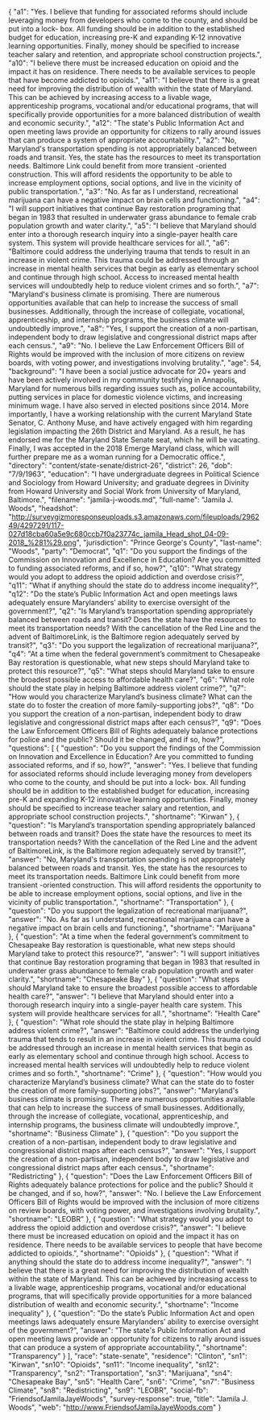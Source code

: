 {
  "a1": "Yes. I believe that funding for associated reforms should include leveraging money from developers who come to the county, and should be put into a lock- box.  All funding should be in addition to the established budget for education, increasing pre-K and expanding K-12 innovative learning opportunities. Finally, money should be specified to increase teacher salary and retention, and appropriate school construction projects.",
  "a10": "I believe there must be increased education on opioid and the impact it has on residence.  There needs to be available services to people that have become addicted to opioids.",
  "a11": "I believe that there is a great need for improving the distribution of wealth within the state of Maryland. This can be achieved by increasing access to a livable wage, apprenticeship programs, vocational and/or educational programs, that will specifically provide opportunities for a more balanced distribution of wealth and economic security.",
  "a12": "The state's Public Information Act and open meeting laws provide an opportunity for citizens to rally around issues that can produce a system of appropriate accountability.",
  "a2": "No, Maryland's transportation spending is not appropriately balanced between roads and transit.  Yes, the state has the resources to meet its transportation needs.   Baltimore Link could benefit from more transient -oriented construction. This will afford residents the opportunity to be able to increase employment options, social options, and live in the vicinity of public transportation.",
  "a3": "No. As far as I understand, recreational marijuana can have a negative impact on brain cells and functioning.",
  "a4": "I will support initiatives that continue Bay restoration programing that began in 1983 that resulted in underwater grass abundance to female crab population growth and water clarity.",
  "a5": "I believe that Maryland should enter into a thorough research inquiry into a single-payer health care system. This system will provide healthcare services for all.",
  "a6": "Baltimore could address the underlying trauma that tends to result in an increase in violent crime. This trauma could be addressed through an increase in mental health services that begin as early as elementary school and continue through high school. Access to increased mental health services will undoubtedly help to reduce violent crimes and so forth.",
  "a7": "Maryland's business climate is promising. There are numerous opportunities available that can help to increase the success of small businesses.  Additionally, through the increase of collegiate, vocational, apprenticeship, and internship programs, the business climate will undoubtedly improve.",
  "a8": "Yes, I support the creation of a non-partisan, independent body to draw legislative and congressional district maps after each census.",
  "a9": "No. I believe the Law Enforcement Officers Bill of Rights would be improved with the inclusion of more citizens on review boards, with voting power,  and investigations involving brutality.",
  "age": 54,
  "background": "I have been a social justice advocate for 20+ years and have been actively involved in my community testifying in Annapolis, Maryland for numerous bills regarding issues such as, police accountability, putting services in place for domestic violence victims, and increasing minimum wage. I have also served in elected positions since 2014. More importantly, I have a working relationship with the current Maryland State Senator, C. Anthony Muse, and have actively engaged with him regarding legislation impacting the 26th District and Maryland. As a result, he has endorsed me for the Maryland State Senate seat, which he will be vacating. Finally, I was accepted in the 2018 Emerge Maryland class, which will further prepare me as a woman running for a Democratic office.",
  "directory": "content/state-senate/district-26",
  "district": 26,
  "dob": "7/9/1963",
  "education": "I have undergraduate degrees in Political Science and Sociology from Howard University; and graduate degrees in Divinity from Howard University and Social Work from University of Maryland, Baltimore.",
  "filename": "jamila-j-woods.md",
  "full-name": "Jamila J. Woods",
  "headshot": "http://surveygizmoresponseuploads.s3.amazonaws.com/fileuploads/296249/4297291/117-027d18cba60a5e9c680ccb7f0a23774c_jamila_Head_shot_04-09-2018_%281%29.png",
  "jurisdiction": "Prince George's County",
  "last-name": "Woods",
  "party": "Democrat",
  "q1": "Do you support the findings of the Commission on Innovation and Excellence in Education? Are you committed to funding associated reforms, and if so, how?",
  "q10": "What strategy would you adopt to address the opioid addiction and overdose crisis?",
  "q11": "What if anything should the state do to address income inequality?",
  "q12": "Do the state’s Public Information Act and open meetings laws adequately ensure Marylanders’ ability to exercise oversight of the government?",
  "q2": "Is Maryland’s transportation spending appropriately balanced between roads and transit? Does the state have the resources to meet its transportation needs? With the cancellation of the Red Line and the advent of BaltimoreLink, is the Baltimore region adequately served by transit?",
  "q3": "Do you support the legalization of recreational marijuana?",
  "q4": "At a time when the federal government’s commitment to Chesapeake Bay restoration is questionable, what new steps should Maryland take to protect this resource?",
  "q5": "What steps should Maryland take to ensure the broadest possible access to affordable health care?",
  "q6": "What role should the state play in helping Baltimore address violent crime?",
  "q7": "How would you characterize Maryland’s business climate? What can the state do to foster the creation of more family-supporting jobs?",
  "q8": "Do you support the creation of a non-partisan, independent body to draw legislative and congressional district maps after each census?",
  "q9": "Does the Law Enforcement Officers Bill of Rights adequately balance protections for police and the public? Should it be changed, and if so, how?",
  "questions": [
    {
      "question": "Do you support the findings of the Commission on Innovation and Excellence in Education? Are you committed to funding associated reforms, and if so, how?",
      "answer": "Yes. I believe that funding for associated reforms should include leveraging money from developers who come to the county, and should be put into a lock- box.  All funding should be in addition to the established budget for education, increasing pre-K and expanding K-12 innovative learning opportunities. Finally, money should be specified to increase teacher salary and retention, and appropriate school construction projects.",
      "shortname": "Kirwan"
    },
    {
      "question": "Is Maryland’s transportation spending appropriately balanced between roads and transit? Does the state have the resources to meet its transportation needs? With the cancellation of the Red Line and the advent of BaltimoreLink, is the Baltimore region adequately served by transit?",
      "answer": "No, Maryland's transportation spending is not appropriately balanced between roads and transit.  Yes, the state has the resources to meet its transportation needs.   Baltimore Link could benefit from more transient -oriented construction. This will afford residents the opportunity to be able to increase employment options, social options, and live in the vicinity of public transportation.",
      "shortname": "Transportation"
    },
    {
      "question": "Do you support the legalization of recreational marijuana?",
      "answer": "No. As far as I understand, recreational marijuana can have a negative impact on brain cells and functioning.",
      "shortname": "Marijuana"
    },
    {
      "question": "At a time when the federal government’s commitment to Chesapeake Bay restoration is questionable, what new steps should Maryland take to protect this resource?",
      "answer": "I will support initiatives that continue Bay restoration programing that began in 1983 that resulted in underwater grass abundance to female crab population growth and water clarity.",
      "shortname": "Chesapeake Bay"
    },
    {
      "question": "What steps should Maryland take to ensure the broadest possible access to affordable health care?",
      "answer": "I believe that Maryland should enter into a thorough research inquiry into a single-payer health care system. This system will provide healthcare services for all.",
      "shortname": "Health Care"
    },
    {
      "question": "What role should the state play in helping Baltimore address violent crime?",
      "answer": "Baltimore could address the underlying trauma that tends to result in an increase in violent crime. This trauma could be addressed through an increase in mental health services that begin as early as elementary school and continue through high school. Access to increased mental health services will undoubtedly help to reduce violent crimes and so forth.",
      "shortname": "Crime"
    },
    {
      "question": "How would you characterize Maryland’s business climate? What can the state do to foster the creation of more family-supporting jobs?",
      "answer": "Maryland's business climate is promising. There are numerous opportunities available that can help to increase the success of small businesses.  Additionally, through the increase of collegiate, vocational, apprenticeship, and internship programs, the business climate will undoubtedly improve.",
      "shortname": "Business Climate"
    },
    {
      "question": "Do you support the creation of a non-partisan, independent body to draw legislative and congressional district maps after each census?",
      "answer": "Yes, I support the creation of a non-partisan, independent body to draw legislative and congressional district maps after each census.",
      "shortname": "Redistricting"
    },
    {
      "question": "Does the Law Enforcement Officers Bill of Rights adequately balance protections for police and the public? Should it be changed, and if so, how?",
      "answer": "No. I believe the Law Enforcement Officers Bill of Rights would be improved with the inclusion of more citizens on review boards, with voting power,  and investigations involving brutality.",
      "shortname": "LEOBR"
    },
    {
      "question": "What strategy would you adopt to address the opioid addiction and overdose crisis?",
      "answer": "I believe there must be increased education on opioid and the impact it has on residence.  There needs to be available services to people that have become addicted to opioids.",
      "shortname": "Opioids"
    },
    {
      "question": "What if anything should the state do to address income inequality?",
      "answer": "I believe that there is a great need for improving the distribution of wealth within the state of Maryland. This can be achieved by increasing access to a livable wage, apprenticeship programs, vocational and/or educational programs, that will specifically provide opportunities for a more balanced distribution of wealth and economic security.",
      "shortname": "Income inequality"
    },
    {
      "question": "Do the state’s Public Information Act and open meetings laws adequately ensure Marylanders’ ability to exercise oversight of the government?",
      "answer": "The state's Public Information Act and open meeting laws provide an opportunity for citizens to rally around issues that can produce a system of appropriate accountability.",
      "shortname": "Transparency"
    }
  ],
  "race": "state-senate",
  "residence": "Clinton",
  "sn1": "Kirwan",
  "sn10": "Opioids",
  "sn11": "Income inequality",
  "sn12": "Transparency",
  "sn2": "Transportation",
  "sn3": "Marijuana",
  "sn4": "Chesapeake Bay",
  "sn5": "Health Care",
  "sn6": "Crime",
  "sn7": "Business Climate",
  "sn8": "Redistricting",
  "sn9": "LEOBR",
  "social-fb": "FriendsofJamilaJayeWoods",
  "survey-response": true,
  "title": "Jamila J. Woods",
  "web": "http://www.FriendsofJamilaJayeWoods.com"
}
